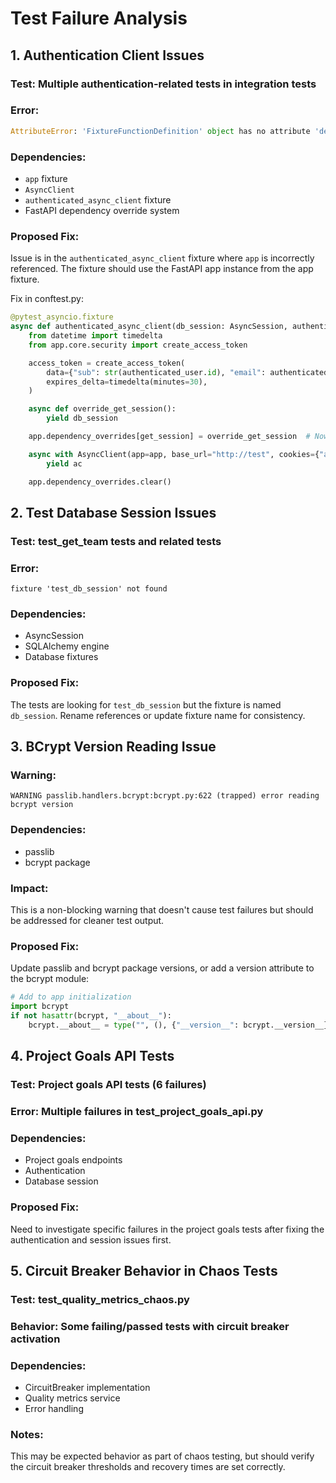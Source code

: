 # Test Failure Analysis

## 1. Authentication Client Issues
### Test: Multiple authentication-related tests in integration tests
### Error:
```python
AttributeError: 'FixtureFunctionDefinition' object has no attribute 'dependency_overrides'
```
### Dependencies:
- `app` fixture
- `AsyncClient`
- `authenticated_async_client` fixture
- FastAPI dependency override system

### Proposed Fix:
Issue is in the `authenticated_async_client` fixture where `app` is incorrectly referenced. The fixture should use the FastAPI app instance from the app fixture.

Fix in conftest.py:
```python
@pytest_asyncio.fixture
async def authenticated_async_client(db_session: AsyncSession, authenticated_user, app):  # Add app parameter
    from datetime import timedelta
    from app.core.security import create_access_token

    access_token = create_access_token(
        data={"sub": str(authenticated_user.id), "email": authenticated_user.email},
        expires_delta=timedelta(minutes=30),
    )

    async def override_get_session():
        yield db_session

    app.dependency_overrides[get_session] = override_get_session  # Now app is properly referenced

    async with AsyncClient(app=app, base_url="http://test", cookies={"access_token": access_token}) as ac:
        yield ac

    app.dependency_overrides.clear()
```

## 2. Test Database Session Issues
### Test: test_get_team tests and related tests
### Error:
```
fixture 'test_db_session' not found
```
### Dependencies:
- AsyncSession
- SQLAlchemy engine
- Database fixtures

### Proposed Fix:
The tests are looking for `test_db_session` but the fixture is named `db_session`. Rename references or update fixture name for consistency.

## 3. BCrypt Version Reading Issue
### Warning:
```
WARNING passlib.handlers.bcrypt:bcrypt.py:622 (trapped) error reading bcrypt version
```
### Dependencies:
- passlib
- bcrypt package

### Impact:
This is a non-blocking warning that doesn't cause test failures but should be addressed for cleaner test output.

### Proposed Fix:
Update passlib and bcrypt package versions, or add a version attribute to the bcrypt module:
```python
# Add to app initialization
import bcrypt
if not hasattr(bcrypt, "__about__"):
    bcrypt.__about__ = type("", (), {"__version__": bcrypt.__version__})()
```

## 4. Project Goals API Tests
### Test: Project goals API tests (6 failures)
### Error: Multiple failures in test_project_goals_api.py
### Dependencies:
- Project goals endpoints
- Authentication
- Database session

### Proposed Fix:
Need to investigate specific failures in the project goals tests after fixing the authentication and session issues first.

## 5. Circuit Breaker Behavior in Chaos Tests
### Test: test_quality_metrics_chaos.py
### Behavior: Some failing/passed tests with circuit breaker activation
### Dependencies:
- CircuitBreaker implementation
- Quality metrics service
- Error handling

### Notes:
This may be expected behavior as part of chaos testing, but should verify the circuit breaker thresholds and recovery times are set correctly.
